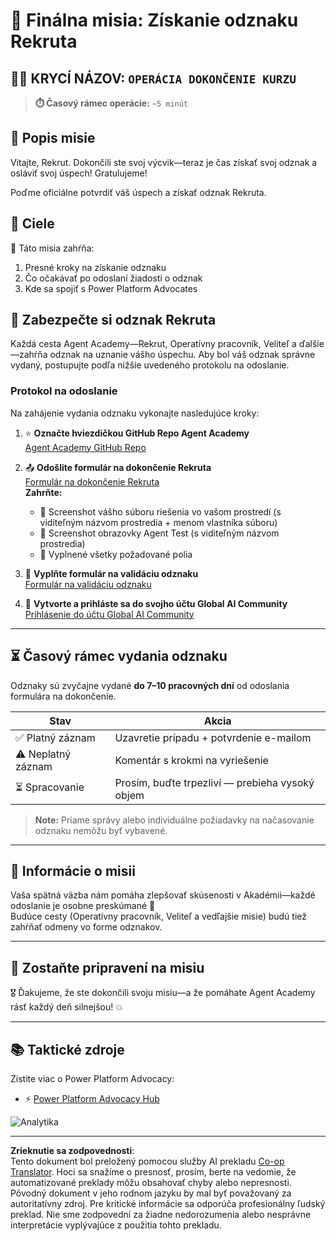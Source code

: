 <!--
CO_OP_TRANSLATOR_METADATA:
{
  "original_hash": "c309da91b8c84aad1ab6e8bbf25674df",
  "translation_date": "2025-10-20T17:28:46+00:00",
  "source_file": "docs/recruit/course-completion-badges-recruit/README.md",
  "language_code": "sk"
}
-->
# 🚨 Finálna misia: Získanie odznaku Rekruta

## 🕵️‍♂️ KRYCÍ NÁZOV: `OPERÁCIA DOKONČENIE KURZU`

> **⏱️ Časový rámec operácie:** `~5 minút`  

## 🎯 Popis misie

Vitajte, Rekrut. Dokončili ste svoj výcvik—teraz je čas získať svoj odznak a osláviť svoj úspech! Gratulujeme!  

Poďme oficiálne potvrdiť váš úspech a získať odznak Rekruta.

## 🔎 Ciele

📖 Táto misia zahŕňa:

1. Presné kroky na získanie odznaku
1. Čo očakávať po odoslaní žiadosti o odznak
1. Kde sa spojiť s Power Platform Advocates

## 🏅 Zabezpečte si odznak Rekruta

Každá cesta Agent Academy—Rekrut, Operatívny pracovník, Veliteľ a ďalšie—zahŕňa odznak na uznanie vášho úspechu. Aby bol váš odznak správne vydaný, postupujte podľa nižšie uvedeného protokolu na odoslanie.

### Protokol na odoslanie

Na zahájenie vydania odznaku vykonajte nasledujúce kroky:

1. ⭐ **Označte hviezdičkou GitHub Repo Agent Academy**  
   [Agent Academy GitHub Repo](https://github.com/microsoft/agent-academy)

1. 📤 **Odošlite formulár na dokončenie Rekruta**  
   [Formulár na dokončenie Rekruta](https://aka.ms/agent-academy-recruit/badge)  
   **Zahrňte:**
      * 📸 Screenshot vášho súboru riešenia vo vašom prostredí (s viditeľným názvom prostredia + menom vlastníka súboru)
      * 📸 Screenshot obrazovky Agent Test (s viditeľným názvom prostredia)
      * 📝 Vyplnené všetky požadované polia

1. 🧾 **Vyplňte formulár na validáciu odznaku**  
   [Formulár na validáciu odznaku](https://aka.ms/agent-academy-recruit/form)

1. 🔐 **Vytvorte a prihláste sa do svojho účtu Global AI Community**  
   [Prihlásenie do účtu Global AI Community](https://globalai.community/auth/login)

---

## ⏳ Časový rámec vydania odznaku

Odznaky sú zvyčajne vydané **do 7–10 pracovných dní** od odoslania formulára na dokončenie.

| Stav             | Akcia                                    |
|------------------|-------------------------------------------|
| ✅ Platný záznam | Uzavretie prípadu + potvrdenie e-mailom   |
| ⚠️ Neplatný záznam | Komentár s krokmi na vyriešenie          |
| ⏳ Spracovanie   | Prosím, buďte trpezliví — prebieha vysoký objem |

> **Note:** Priame správy alebo individuálne požiadavky na načasovanie odznaku nemôžu byť vybavené.

---

## 🧠 Informácie o misii

Vaša spätná väzba nám pomáha zlepšovať skúsenosti v Akadémii—každé odoslanie je osobne preskúmané 💖  
Budúce cesty (Operatívny pracovník, Veliteľ a vedľajšie misie) budú tiež zahŕňať odmeny vo forme odznakov.

---

## 📡 Zostaňte pripravení na misiu

🎖 Ďakujeme, že ste dokončili svoju misiu—a že pomáhate Agent Academy rásť každý deň silnejšou! 💥

---

## 📚 Taktické zdroje

Zistite viac o Power Platform Advocacy:

* ⚡ [Power Platform Advocacy Hub](https://aka.ms/power-advocates)

<img src="https://m365-visitor-stats.azurewebsites.net/agent-academy/recruit/final-mission" alt="Analytika" />

---

**Zrieknutie sa zodpovednosti**:  
Tento dokument bol preložený pomocou služby AI prekladu [Co-op Translator](https://github.com/Azure/co-op-translator). Hoci sa snažíme o presnosť, prosím, berte na vedomie, že automatizované preklady môžu obsahovať chyby alebo nepresnosti. Pôvodný dokument v jeho rodnom jazyku by mal byť považovaný za autoritatívny zdroj. Pre kritické informácie sa odporúča profesionálny ľudský preklad. Nie sme zodpovední za žiadne nedorozumenia alebo nesprávne interpretácie vyplývajúce z použitia tohto prekladu.